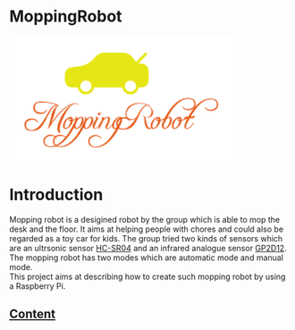 # MoppingRobot
![image1](https://raw.githubusercontent.com/tongpozhang/MoppingRobot/master/image/logo1.PNG)
# Introduction
Mopping robot is a desigined robot by the group which is able to mop the desk and the floor. It aims at helping people with chores and could also be regarded as a toy car for kids. The group tried two kinds of sensors which are an ultrsonic sensor [HC-SR04](https://cdn.sparkfun.com/datasheets/Sensors/Proximity/HCSR04.pdf) and an infrared analogue sensor [GP2D12](https://engineering.purdue.edu/ME588/SpecSheets/sharp_gp2d12.pdf). The mopping robot has two modes which are automatic mode and manual mode.  
This project aims at describing how to create such mopping robot by using a Raspberry Pi.
## [Content](https://github.com/tongpozhang/MoppingRobot/wiki)

